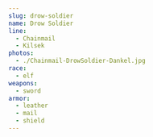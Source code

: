 ```yaml
---
slug: drow-soldier
name: Drow Soldier
line:
  - Chainmail
  - Kilsek
photos:
  - ./Chainmail-DrowSoldier-Dankel.jpg
race:
  - elf
weapons:
  - sword
armor:
  - leather
  - mail
  - shield
---
```

